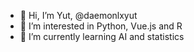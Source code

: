 - 👋 Hi, I’m Yut, @daemonlxyut
- 👀 I’m interested in Python, Vue.js and R
- 🌱 I’m currently learning AI and statistics

<!---
daemonlxyut/daemonlxyut is a ✨ special ✨ repository because its `README.md` (this file) appears on your GitHub profile.
You can click the Preview link to take a look at your changes.
--->
